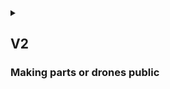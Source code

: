 <details>
<summary>

## V2
### Making parts or drones public

</summary>

## {{anon}}
1. {{as_an}} do everything I could do in a V1

----
## {{user}}
1. {{as_u}} do everything I could do in a V1 
2. {{as_u}} make a publicity request for a part or a build, that is admin would review my part or build and make it public if everything is correct
3. {{as_u}} add a comment to publicity request, so that reviewer will get some information on where or how he can confirm part characteristics
4. {{as_u}} add a file to publicity request, that is I can add documentation documents
5. {{as_u}} receive points for my profile, that is I can get new statuses or badges
6. {{as_u}} see other people statuses or badges, that is near their name everywhere
7. {{as_u}} send a change request for any official part, that is I can specify what exactly needs to be changed and why
8. {{as_u}} add a file to my change request, that is I can proof myself correct
9. {{as_u}} view all pending change requests, so that I won't send same request
10. {{as_u}} not longer update or delete item after it became public, even if I created it

---- 
## {{admin}}
1. {{as_ad}} do everything I could do in a V1
2. {{as_ad}} accept or deny publicity requests, that is part's or build's publicity will be changed automatically
3. {{as_ad}} accept or deny change request


</details>